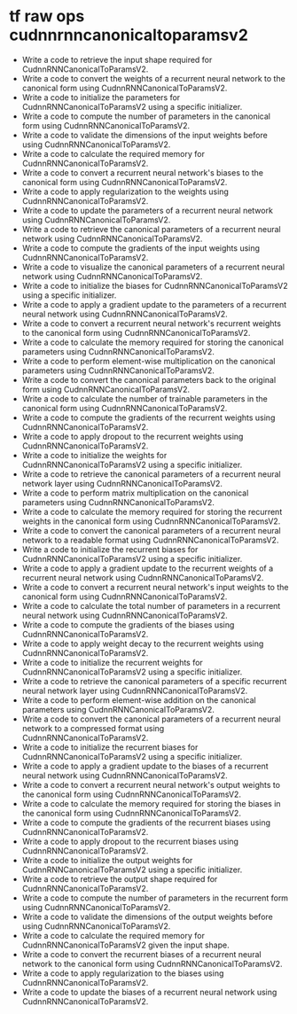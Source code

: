 # tf raw ops cudnnrnncanonicaltoparamsv2

- Write a code to retrieve the input shape required for CudnnRNNCanonicalToParamsV2.
- Write a code to convert the weights of a recurrent neural network to the canonical form using CudnnRNNCanonicalToParamsV2.
- Write a code to initialize the parameters for CudnnRNNCanonicalToParamsV2 using a specific initializer.
- Write a code to compute the number of parameters in the canonical form using CudnnRNNCanonicalToParamsV2.
- Write a code to validate the dimensions of the input weights before using CudnnRNNCanonicalToParamsV2.
- Write a code to calculate the required memory for CudnnRNNCanonicalToParamsV2.
- Write a code to convert a recurrent neural network's biases to the canonical form using CudnnRNNCanonicalToParamsV2.
- Write a code to apply regularization to the weights using CudnnRNNCanonicalToParamsV2.
- Write a code to update the parameters of a recurrent neural network using CudnnRNNCanonicalToParamsV2.
- Write a code to retrieve the canonical parameters of a recurrent neural network using CudnnRNNCanonicalToParamsV2.
- Write a code to compute the gradients of the input weights using CudnnRNNCanonicalToParamsV2.
- Write a code to visualize the canonical parameters of a recurrent neural network using CudnnRNNCanonicalToParamsV2.
- Write a code to initialize the biases for CudnnRNNCanonicalToParamsV2 using a specific initializer.
- Write a code to apply a gradient update to the parameters of a recurrent neural network using CudnnRNNCanonicalToParamsV2.
- Write a code to convert a recurrent neural network's recurrent weights to the canonical form using CudnnRNNCanonicalToParamsV2.
- Write a code to calculate the memory required for storing the canonical parameters using CudnnRNNCanonicalToParamsV2.
- Write a code to perform element-wise multiplication on the canonical parameters using CudnnRNNCanonicalToParamsV2.
- Write a code to convert the canonical parameters back to the original form using CudnnRNNCanonicalToParamsV2.
- Write a code to calculate the number of trainable parameters in the canonical form using CudnnRNNCanonicalToParamsV2.
- Write a code to compute the gradients of the recurrent weights using CudnnRNNCanonicalToParamsV2.
- Write a code to apply dropout to the recurrent weights using CudnnRNNCanonicalToParamsV2.
- Write a code to initialize the weights for CudnnRNNCanonicalToParamsV2 using a specific initializer.
- Write a code to retrieve the canonical parameters of a recurrent neural network layer using CudnnRNNCanonicalToParamsV2.
- Write a code to perform matrix multiplication on the canonical parameters using CudnnRNNCanonicalToParamsV2.
- Write a code to calculate the memory required for storing the recurrent weights in the canonical form using CudnnRNNCanonicalToParamsV2.
- Write a code to convert the canonical parameters of a recurrent neural network to a readable format using CudnnRNNCanonicalToParamsV2.
- Write a code to initialize the recurrent biases for CudnnRNNCanonicalToParamsV2 using a specific initializer.
- Write a code to apply a gradient update to the recurrent weights of a recurrent neural network using CudnnRNNCanonicalToParamsV2.
- Write a code to convert a recurrent neural network's input weights to the canonical form using CudnnRNNCanonicalToParamsV2.
- Write a code to calculate the total number of parameters in a recurrent neural network using CudnnRNNCanonicalToParamsV2.
- Write a code to compute the gradients of the biases using CudnnRNNCanonicalToParamsV2.
- Write a code to apply weight decay to the recurrent weights using CudnnRNNCanonicalToParamsV2.
- Write a code to initialize the recurrent weights for CudnnRNNCanonicalToParamsV2 using a specific initializer.
- Write a code to retrieve the canonical parameters of a specific recurrent neural network layer using CudnnRNNCanonicalToParamsV2.
- Write a code to perform element-wise addition on the canonical parameters using CudnnRNNCanonicalToParamsV2.
- Write a code to convert the canonical parameters of a recurrent neural network to a compressed format using CudnnRNNCanonicalToParamsV2.
- Write a code to initialize the recurrent biases for CudnnRNNCanonicalToParamsV2 using a specific initializer.
- Write a code to apply a gradient update to the biases of a recurrent neural network using CudnnRNNCanonicalToParamsV2.
- Write a code to convert a recurrent neural network's output weights to the canonical form using CudnnRNNCanonicalToParamsV2.
- Write a code to calculate the memory required for storing the biases in the canonical form using CudnnRNNCanonicalToParamsV2.
- Write a code to compute the gradients of the recurrent biases using CudnnRNNCanonicalToParamsV2.
- Write a code to apply dropout to the recurrent biases using CudnnRNNCanonicalToParamsV2.
- Write a code to initialize the output weights for CudnnRNNCanonicalToParamsV2 using a specific initializer.
- Write a code to retrieve the output shape required for CudnnRNNCanonicalToParamsV2.
- Write a code to compute the number of parameters in the recurrent form using CudnnRNNCanonicalToParamsV2.
- Write a code to validate the dimensions of the output weights before using CudnnRNNCanonicalToParamsV2.
- Write a code to calculate the required memory for CudnnRNNCanonicalToParamsV2 given the input shape.
- Write a code to convert the recurrent biases of a recurrent neural network to the canonical form using CudnnRNNCanonicalToParamsV2.
- Write a code to apply regularization to the biases using CudnnRNNCanonicalToParamsV2.
- Write a code to update the biases of a recurrent neural network using CudnnRNNCanonicalToParamsV2.